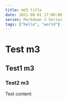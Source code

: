 ```yaml
---
title: md3 title
date: 2021-08-01 17:00:00
series: Markdown 3 Series
tags: ["hello", "world"]
---
```


# Test m3
## Test1 m3
### Test2 m3

Test content
